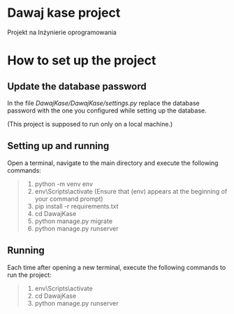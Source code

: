 # Dawaj kase project
 Projekt na Inżynierie oprogramowania

# How to set up the project
## Update the database password
In the file *DawajKase/DawajKase/settings.py* replace the database password with
the one you configured while setting up the database.

(This project is supposed to run only on a local machine.)

## Setting up and running
Open a terminal, navigate to the main directory and execute the following commands:
>1. python -m venv env
>2. env\Scripts\activate
(Ensure that (env) appears at the beginning of your command prompt)
>3. pip install -r requirements.txt
>4. cd DawajKase
>5. python manage.py migrate
>6. python manage.py runserver

## Running
Each time after opening a new terminal, execute the following commands to run the project:
>1. env\Scripts\activate
>2. cd DawajKase
>3. python manage.py runserver